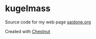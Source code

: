 # kugelmass

Source code for my web page [saidone.org](http://saidone.org)

Created with [Chestnut](http://plexus.github.io/chestnut/)
